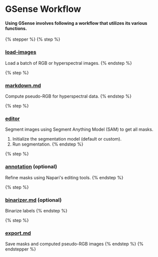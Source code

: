# GSense Workflow

#### Using GSense involves following a workflow that utilizes its various functions.&#x20;

{% stepper %}
{% step %}
### [load-images](../basics/load-images/ "mention")

Load a batch of RGB or hyperspectral images.
{% endstep %}

{% step %}
### [markdown.md](../basics/markdown.md "mention")

Compute pseudo-RGB for hyperspectral data.
{% endstep %}

{% step %}
### [editor](../basics/editor/ "mention")

Segment images using Segment Anything Model (SAM) to get all masks.

1. Initialize the segmentation model (default or custom).
2. Run segmentation.
{% endstep %}

{% step %}
### [annotation](../basics/annotation/ "mention") (optional)

Refine masks using Napari's editing tools.
{% endstep %}

{% step %}
### [binarizer.md](../basics/binarizer.md "mention") (optional)

Binarize labels
{% endstep %}

{% step %}
### [export.md](../basics/export.md "mention")

Save masks and computed pseudo-RGB images
{% endstep %}
{% endstepper %}
